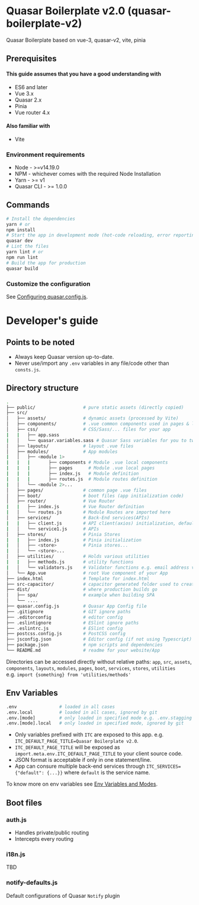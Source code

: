 # Quasar Boilerplate v2.0 (quasar-boilerplate-v2)

Quasar Boilerplate based on vue-3, quasar-v2, vite, pinia

## Prerequisites
#### This guide assumes that you have a good understanding with
- ES6 and later
- Vue 3.x
- Quasar 2.x
- Pinia
- Vue router 4.x
#### Also familiar with
- Vite
### Environment requirements
- Node - >=v14.19.0
- NPM - whichever comes with the required Node Installation
- Yarn - >= v1
- Quasar CLI - >= 1.0.0

## Commands
```bash
# Install the dependencies
yarn # or
npm install
# Start the app in development mode (hot-code reloading, error reporting, etc.)
quasar dev
# Lint the files
yarn lint # or
npm run lint
# Build the app for production
quasar build
```

### Customize the configuration
See [Configuring quasar.config.js](https://v2.quasar.dev/quasar-cli-vite/quasar-config-js).

# Developer's guide
## Points to be noted
- Always keep Quasar version up-to-date.
- Never use/import any `.env` variables in any file/code other than `consts.js`.

## Directory structure
```bash
.
├── public/                  # pure static assets (directly copied)
├── src/
│   ├── assets/              # dynamic assets (processed by Vite)
│   ├── components/          # .vue common components used in pages & layouts
│   ├── css/                 # CSS/Sass/... files for your app
|   |   ├── app.sass
|   │   └── quasar.variables.sass # Quasar Sass variables for you to tweak
│   ├── layouts/             # layout .vue files
│   ├── modules/             # App modules
|   │   ├── <module 1>
|   |   |       ├── components # Module .vue local components
|   |   |       ├── pages      # Module .vue local pages
|   |   |       ├── index.js   # Module definition
|   |   |       ├── routes.js  # Module routes definition
|   │   └── <module 2>...
│   ├── pages/               # common page .vue files
│   ├── boot/                # boot files (app initialization code)
│   ├── router/              # Vue Router
|   |   ├── index.js         # Vue Router definition
|   │   └── routes.js        # Module Routes are imported here
│   ├── services/            # Back-End services(APIs)
|   |   ├── client.js        # API client(axios) initialization, default header, interceptor, default loading & notification configurations
|   │   └── service1.js      # APIs
│   ├── stores/              # Pinia Stores
|   |   ├── index.js         # Pinia initialization
|   │   ├── <store>          # Pinia stores...
|   │   └── <store>...
│   ├── utilities/           # Holds various utilities
|   |   ├── methods.js       # utility functions
|   │   └── validators.js    # Validator functions e.g. email address validator
│   └── App.vue              # root Vue component of your App
├── index.html               # Template for index.html
├── src-capacitor/           # capacitor generated folder used to create Mobile Apps
├── dist/                    # where production builds go
│   ├── spa/                 # example when building SPA
│   └── ....
├── quasar.config.js         # Quasar App Config file
├── .gitignore               # GIT ignore paths
├── .editorconfig            # editor config
├── .eslintignore            # ESlint ignore paths
├── .eslintrc.js             # ESlint config
├── postcss.config.js        # PostCSS config
├── jsconfig.json            # Editor config (if not using Typescript)
├── package.json             # npm scripts and dependencies
└── README.md                # readme for your website/App
```

Directories can be accessed directly without relative paths: `app`, `src`, `assets`, `components`, `layouts`, `modules`, `pages`, `boot`, `services`, `stores`, `utilities`
<br />
e.g. `import {something} from 'utilities/methods'`
## Env Variables
```bash
.env                # loaded in all cases
.env.local          # loaded in all cases, ignored by git
.env.[mode]         # only loaded in specified mode e.g. .env.stagging
.env.[mode].local   # only loaded in specified mode, ignored by git
```

- Only variables prefixed with `ITC` are exposed to this app. e.g. `ITC_DEFAULT_PAGE_TITLE=Quasar Boilerplate v2.0`.
- `ITC_DEFAULT_PAGE_TITLE` will be exposed as `import.meta.env.ITC_DEFAULT_PAGE_TITLE` to your client source code.
- JSON format is acceptable if only in one statement/line.
- App can consure multiple back-end services through `ITC_SERVICES={"default": {...}}` where `default` is the service name.

To know more on env variables see [Env Variables and Modes](https://vitejs.dev/guide/env-and-mode.html).

## Boot files
### auth.js
- Handles private/public routing
- Intercepts every routing
### i18n.js
TBD
### notify-defaults.js
Default configurations of Quasar `Notify` plugin
